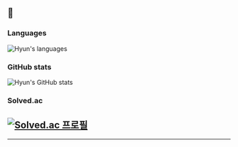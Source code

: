 ##   👋

<!--
**Hyun7en/Hyun7en** is a ✨ _special_ ✨ repository because its `README.md` (this file) appears on your GitHub profile.

Here are some ideas to get you started:

- 🔭 I’m currently working on ...
- 🌱 I’m currently learning ...
- 👯 I’m looking to collaborate on ...
- 🤔 I’m looking for help with ...
- 💬 Ask me about ...
- 📫 How to reach me: ...
- 😄 Pronouns: ...
- ⚡ Fun fact: ...
-->

### Languages
![Hyun's languages](https://github-readme-stats.vercel.app/api/top-langs/?username=Hyun7en&layout=compact)

### GitHub stats
![Hyun's GitHub stats](https://github-readme-stats.vercel.app/api?username=Hyun7en&show_icons=true&theme=radical)

### Solved.ac
[![Solved.ac
프로필](http://mazassumnida.wtf/api/v2/generate_badge?boj=Tailstar73)](https://solved.ac/Tailstar73)
---


---
